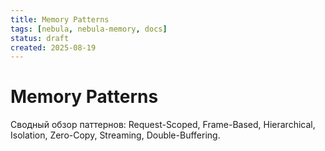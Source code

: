 ```yaml
---
title: Memory Patterns
tags: [nebula, nebula-memory, docs]
status: draft
created: 2025-08-19
---
```


# Memory Patterns

Сводный обзор паттернов: Request-Scoped, Frame-Based, Hierarchical, Isolation, Zero-Copy, Streaming, Double-Buffering.
